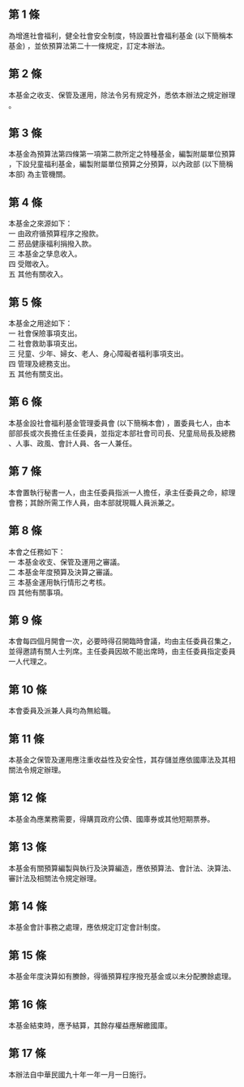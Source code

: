 第 1 條
-------
為增進社會福利，健全社會安全制度，特設置社會福利基金 (以下簡稱本  
基金) ，並依預算法第二十一條規定，訂定本辦法。

第 2 條
-------
本基金之收支、保管及運用，除法令另有規定外，悉依本辦法之規定辦理  
。

第 3 條
-------
本基金為預算法第四條第一項第二款所定之特種基金，編製附屬單位預算  
，下設兒童福利基金，編製附屬單位預算之分預算，以內政部 (以下簡稱  
本部) 為主管機關。

第 4 條
-------
本基金之來源如下：  
一  由政府循預算程序之撥款。  
二  菸品健康福利捐撥入款。  
三  本基金之孳息收入。  
四  受贈收入。  
五  其他有關收入。

第 5 條
-------
本基金之用途如下：  
一  社會保險事項支出。  
二  社會救助事項支出。  
三  兒童、少年、婦女、老人、身心障礙者福利事項支出。  
四  管理及總務支出。  
五  其他有關支出。

第 6 條
-------
本基金設社會福利基金管理委員會 (以下簡稱本會) ，置委員七人，由本  
部部長或次長擔任主任委員，並指定本部社會司司長、兒童局局長及總務  
、人事、政風、會計人員、各一人兼任。

第 7 條
-------
本會置執行秘書一人，由主任委員指派一人擔任，承主任委員之命，綜理  
會務；其餘所需工作人員，由本部就現職人員派兼之。

第 8 條
-------
本會之任務如下：  
一  本基金收支、保管及運用之審議。  
二  本基金年度預算及決算之審議。  
三  本基金運用執行情形之考核。  
四  其他有關事項。

第 9 條
-------
本會每四個月開會一次，必要時得召開臨時會議，均由主任委員召集之，  
並得邀請有關人士列席。主任委員因故不能出席時，由主任委員指定委員  
一人代理之。

第 10 條
--------
本會委員及派兼人員均為無給職。

第 11 條
--------
本基金之保管及運用應注重收益性及安全性，其存儲並應依國庫法及其相  
關法令規定辦理。

第 12 條
--------
本基金為應業務需要，得購買政府公債、國庫券或其他短期票券。

第 13 條
--------
本基金有關預算編製與執行及決算編造，應依預算法、會計法、決算法、  
審計法及相關法令規定辦理。

第 14 條
--------
本基金會計事務之處理，應依規定訂定會計制度。

第 15 條
--------
本基金年度決算如有賸餘，得循預算程序撥充基金或以未分配賸餘處理。

第 16 條
--------
本基金結束時，應予結算，其餘存權益應解繳國庫。

第 17 條
--------
本辦法自中華民國九十年一年一月一日施行。

